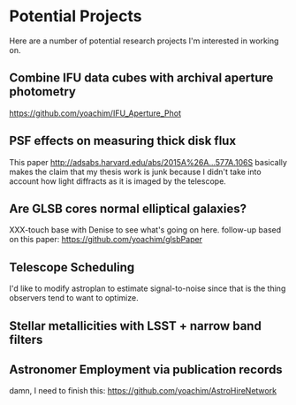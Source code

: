 # Potential Projects
Here are a number of potential research projects I'm interested in working on.

## Combine IFU data cubes with archival aperture photometry
https://github.com/yoachim/IFU_Aperture_Phot

## PSF effects on measuring thick disk flux

This paper http://adsabs.harvard.edu/abs/2015A%26A...577A.106S basically makes the claim that my thesis work is junk because I didn't take into account how light diffracts as it is imaged by the telescope.  

## Are GLSB cores normal elliptical galaxies?
XXX-touch base with Denise to see what's going on here.
follow-up based on this paper: https://github.com/yoachim/glsbPaper

## Telescope Scheduling

I'd like to modify astroplan to estimate signal-to-noise since that is the thing observers tend to want to optimize.


## Stellar metallicities with LSST + narrow band filters

## Astronomer Employment via publication records
damn, I need to finish this:
https://github.com/yoachim/AstroHireNetwork